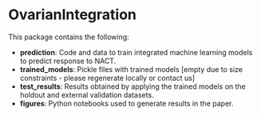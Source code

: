 # OvarianIntegration

This package contains the following: 

* **prediction**: Code and data to train integrated machine learning models to predict response to NACT.
* **trained_models**: Pickle files with trained models [empty due to size constraints - please regenerate locally or contact us]
* **test_results**: Results obtained by applying the trained models on the holdout and external validation datasets.
* **figures**: Python notebooks used to generate results in the paper.
